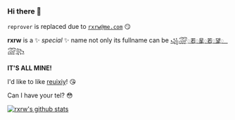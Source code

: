 ### Hi there 👋


`reprover` is replaced due to [`rxrw@me.com`](mailto:rxrw@me.com) 😏


**rxrw** is a ✨ _special_ ✨ name not only its fullname can be [`꧁꫞꯭若꯭꯭꯭星꯭꯭꯭若꯭꯭꯭望꯭꯭꯭꫞꧂`](https://rxrw.me)


**IT'S ALL MINE!**

I'd like to like [reuixiy](https://github.com/reuixiy)! 😘

Can I have your tel? 😳

[![rxrw's github stats](https://github-readme-stats.vercel.app/api?username=rxrw)](https://github.com/anuraghazra/github-readme-stats)

